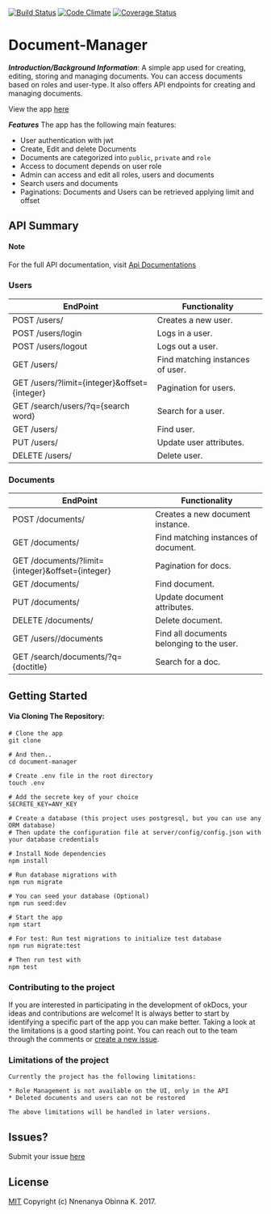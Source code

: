 [![Build Status](https://travis-ci.org/andela-onnenanya/document-manager.svg?branch=develop)](https://travis-ci.org/andela-onnenanya/document-manager)
[![Code Climate](https://codeclimate.com/github/andela-onnenanya/document-manager/badges/gpa.svg)](https://codeclimate.com/github/andela-onnenanya/document-manager)
[![Coverage Status](https://coveralls.io/repos/github/andela-onnenanya/document-manager/badge.svg)](https://coveralls.io/github/andela-onnenanya/document-manager)

# Document-Manager
 **_Introduction/Background Information_**:
 A simple app used for creating, editing, storing and managing documents. You can access documents based on roles and user-type. It also offers API endpoints for creating and managing documents.

View the app [here](https://okdocs.herokuapp.com/)

  **_Features_**
The app has the following main features:
* User authentication with jwt
* Create, Edit and delete Documents
* Documents are categorized into <code>public</code>, <code>private</code> and <code>role</code>
* Access to document depends on user role
* Admin can access and edit all roles, users and documents
* Search users and documents
* Paginations: Documents and Users can be retrieved applying limit and offset

## API Summary

#### Note

For the full API documentation, visit [Api Documentations](https://okdocs.herokuapp.com/docs)

### Users

EndPoint | Functionality
-------- | -------------
POST /users/ | Creates a new user.
POST /users/login | Logs in a user.
POST /users/logout | Logs out a user.
GET /users/ | Find matching instances of user.
GET /users/?limit={integer}&offset={integer} | Pagination for users.
GET /search/users/?q={search word} | Search for a user.
GET /users/<id> | Find user.
PUT /users/<id> | Update user attributes.
DELETE /users/<id> | Delete user.

### Documents

EndPoint | Functionality
-------- | -------------
POST /documents/ | Creates a new document instance.
GET /documents/ | Find matching instances of document.
GET /documents/?limit={integer}&offset={integer} | Pagination for docs.
GET /documents/<id> | Find document.
PUT /documents/<id> | Update document attributes.
DELETE /documents/<id> | Delete document.
GET /users/<id>/documents | Find all documents belonging to the user.
GET /search/documents/?q={doctitle} | Search for a doc.

## Getting Started

#### Via Cloning The Repository:

```
# Clone the app
git clone 

# And then..
cd document-manager

# Create .env file in the root directory
touch .env

# Add the secrete key of your choice
SECRETE_KEY=ANY_KEY

# Create a database (this project uses postgresql, but you can use any ORM database)
# Then update the configuration file at server/config/config.json with your database credentials

# Install Node dependencies
npm install

# Run database migrations with
npm run migrate

# You can seed your database (Optional)
npm run seed:dev

# Start the app
npm start

# For test: Run test migrations to initialize test database
npm run migrate:test

# Then run test with
npm test
```

### Contributing to the project

If you are interested in participating in the development of okDocs, your ideas and contributions are welcome! It is always better to start by identifying a specific part of the app you can make better. Taking a look at the limitations is a good starting point. You can reach out to the team through the comments or [create a new issue](https://github.com/andela-onnenanya/document-manager/issues/new).

### Limitations of the project
    Currently the project has the following limitations:

    * Role Management is not available on the UI, only in the API
    * Deleted documents and users can not be restored

    The above limitations will be handled in later versions.


## Issues?
Submit your issue [here](https://github.com/andela-onnenanya/document-manager/issues)

## License

[MIT][license] Copyright (c) Nnenanya Obinna K. 2017.

<!-- Definitions -->

[license]: LICENSE
